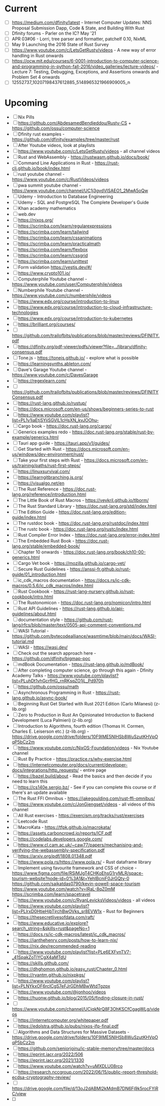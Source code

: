 # Current

- [ ] https://medium.com/dfinity/latest - Internet Computer Updates: NNS Proposal Submission Dapp, Code & State, and Building With Rust
- [ ] Dfinity forums - Parler on the IC? May '21
- [ ] APR 03#06 - Lorri, tree parser and formatter, patchelf 0.10, NixML
- [ ] May 9 Launching the 2016 State of Rust Survey
- [ ] https://www.youtube.com/c/LetsGetRusty/videos - A new way of error handling in Rust onwards
- [ ] https://ocw.mit.edu/courses/6-0001-introduction-to-computer-science-and-programming-in-python-fall-2016/video_galleries/lecture-videos/ - Lecture 7: Testing, Debugging, Exceptions, and Assertions onwards and Problem Set 4 onwards
- [ ] 12552737_10207198437612885_5148965321966909005_n

# Upcoming

- [ ] Nix Pills
- [ ] https://github.com/AbdesamedBendjeddou/Rusty-CS + https://github.com/ossu/computer-science
- [ ] Dfinity rust examples - https://github.com/dfinity/examples/tree/master/rust
- [ ] After Youtube videos, look at playlists
- [ ] https://www.youtube.com/c/LetsGetRusty/videos - all channel videos
- [ ] Rust and WebAssembly - https://rustwasm.github.io/docs/book/
- [ ] Command Line Applications in Rust - https://rust-cli.github.io/book/index.html
- [ ] rust youtube channel - https://www.youtube.com/c/RustVideos/videos
- [ ] pwa summit youtube channel - https://www.youtube.com/channel/UC1j3gvdVISAEO1_2MwA5oQw
- [ ] Udemy - Introduction to Database Engineering
- [ ] Udemy - SQL and PostgreSQL The Complete Developer's Guide
- [ ] Khan academy mathematics
- [ ] web.dev
- [ ] https://nixos.org/
- [ ] https://scrimba.com/learn/regularexpressions
- [ ] https://scrimba.com/learn/tailwind
- [ ] https://scrimba.com/learn/cssanimations
- [ ] https://scrimba.com/learn/practicalmath
- [ ] https://scrimba.com/learn/flexbox
- [ ] https://scrimba.com/learn/cssgrid
- [ ] https://scrimba.com/learn/unittest
- [ ] Form validation https://vestjs.dev/#/
- [ ] https://www.crypto101.io/
- [ ] Computerphile Youtube channel - https://www.youtube.com/user/Computerphile/videos
- [ ] Numberphile Youtube channel - https://www.youtube.com/c/numberphile/videos
- [ ] https://www.edx.org/course/introduction-to-linux
- [ ] https://www.edx.org/course/introduction-to-cloud-infrastructure-technologies
- [ ] https://www.edx.org/course/introduction-to-kubernetes
- [ ] https://brilliant.org/courses/
- [ ] https://github.com/trailofbits/publications/blob/master/reviews/DFINITY.pdf
- [ ] https://dfinity.org/pdf-viewer/pdfs/viewer?file=../library/dfinity-consensus.pdf
- [ ] Tone.js - https://tonejs.github.io/ - explore what is possible
- [ ] https://learningsynths.ableton.com/
- [ ] Dave's Garage Youtube channel - https://www.youtube.com/c/DavesGarage
- [ ] https://regexlearn.com/
- [ ] https://github.com/trailofbits/publications/blob/master/reviews/DFINITYConsensus.pdf
- [ ] https://rust-lang.github.io/rustup/
- [ ] https://docs.microsoft.com/en-us/shows/beginners-series-to-rust
- [ ] https://www.youtube.com/playlist?list=PL1y1iaEtjSYiiSGVlL1cHsXN_kvJOOhu-
- [ ] Cargo book - https://doc.rust-lang.org/cargo/
- [ ] Generics examples redo - https://doc.rust-lang.org/stable/rust-by-example/generics.html
- [ ] Tauri app guide - https://tauri.app/v1/guides/
- [ ] Get Started with Rust - https://docs.microsoft.com/en-us/windows/dev-environment/rust/
- [ ] Take your first steps with Rust - https://docs.microsoft.com/en-us/training/paths/rust-first-steps/
- [ ] https://linuxsurvival.com/
- [ ] https://learngitbranching.js.org/
- [ ] https://visualgo.net/en
- [ ] The Rust Reference - https://doc.rust-lang.org/reference/introduction.html
- [ ] The Little Book of Rust Macros - https://veykril.github.io/tlborm/
- [ ] The Rust Standard Library - https://doc.rust-lang.org/std/index.html
- [ ] The Edition Guide - https://doc.rust-lang.org/edition-guide/index.html
- [ ] The rustdoc book - https://doc.rust-lang.org/rustdoc/index.html
- [ ] The rustc book - https://doc.rust-lang.org/rustc/index.html
- [ ] Rust Compiler Error Index - https://doc.rust-lang.org/error-index.html
- [ ] The Embedded Rust Book - https://doc.rust-lang.org/stable/embedded-book/
- [ ] Chapter 10 onwards - https://doc.rust-lang.org/book/ch10-00-generics.html
- [ ] Cargo Vet book - https://mozilla.github.io/cargo-vet/
- [ ] Secure Rust Guidelines - https://anssi-fr.github.io/rust-guide/01_introduction.html
- [ ] ic_cdk_macros documentation - https://docs.rs/ic-cdk-macros/0.5.6/ic_cdk_macros/index.html
- [ ] Rust Cookbook - https://rust-lang-nursery.github.io/rust-cookbook/intro.html
- [ ] The Rustonomicon - https://doc.rust-lang.org/nomicon/intro.html
- [ ] Rust API Guidelines - https://rust-lang.github.io/api-guidelines/about.html
- [ ] documentation style - https://github.com/rust-lang/rfcs/blob/master/text/0505-api-comment-conventions.md
- [ ] WASI Tutorial - https://github.com/bytecodealliance/wasmtime/blob/main/docs/WASI-tutorial.md
- [ ] WASI - https://wasi.dev/
- [ ] Check out the search approach here - https://github.com/dfinity/bigmap-poc
- [ ] mdBook Documentation - https://rust-lang.github.io/mdBook/
- [ ] After completing computer science, go through this again - Dfinity Academy Talks - https://www.youtube.com/playlist?list=PLuhDt1vhGcrfHG_rnRKsqZO1jL_Pd970h
- [ ] https://github.com/ossu/math
- [ ] Asynchronous Programming in Rust - https://rust-lang.github.io/async-book/
- [ ] Beginning Rust Get Started with Rust 2021 Edition (Carlo Milanesi) (z-lib.org)
- [ ] Zero to Production in Rust An Opinionated Introduction to Backend Development (Luca Palmieri) (z-lib.org)
- [ ] Introduction to Algorithms, fourth edition (Thomas H. Cormen, Charles E. Leiserson etc.) (z-lib.org) - https://drive.google.com/drive/folders/10F9IME5NlHSb8WuSzutKHVpOqP5bCz2m
- [ ] https://www.youtube.com/c/NixOS-Foundation/videos - Nix Youtube channel
- [ ] Rust By Practice - https://practice.rs/why-exercise.html
- [ ] https://internetcomputer.org/docs/current/developer-docs/integrations/http_requests/ - entire page
- [ ] https://bazel.build/about - Read the basics and then decide if you need to learn this
- [ ] https://cs140e.sergio.bz/ - See if you can complete this course or if there's an update available
- [ ] The Rust FFI Omnibus - https://jakegoulding.com/rust-ffi-omnibus/
- [ ] https://www.youtube.com/c/JonGjengset/videos - all videos of this channel
- [ ] All Rust exercises - https://exercism.org/tracks/rust/exercises
- [ ] Leetcode Rust
- [ ] MacroKata - https://tfpk.github.io/macrokata/
- [ ] https://assets.carboncrowd.io/reports/ICF.pdf
- [ ] https://codelabs.developers.google.com/
- [ ] https://www.cl.cam.ac.uk/~caw77/papers/mechanising-and-verifying-the-webassembly-specification.pdf
- [ ] https://arxiv.org/pdf/1808.01348.pdf
- [ ] https://www.pola.rs/https://www.pola.rs/ - Rust dataframe library
- [ ] Implement using favourite framework and CSS of choice - https://www.figma.com/file/RSiMJgT4CHKoEhsG1ryMLR/space-tourism-website?node-id=0%3A1&t=YehIBcniF0JrGQty-0
      https://github.com/saikatdas0790/kevin-powell-space-tourism
      https://www.youtube.com/watch?v=lRaL-8qZ0mM
      https://scrimba.com/learn/spacetravel
- [ ] https://www.youtube.com/c/RyanLevicksVideos/videos - all videos
- [ ] https://www.youtube.com/playlist?list=PLlrxD0HtieHjbTjrchBwOVks_sr8EVW1x - Rust for Beginners
- [ ] https://thesecretlivesofdata.com/raft/
- [ ] https://www.educative.io/explore?search_string=&skills=rust&pageNo=1
- [ ] https://docs.rs/ic-cdk-macros/latest/ic_cdk_macros/
- [ ] https://ianthehenry.com/posts/how-to-learn-nix/
- [ ] https://nix.dev/recommended-reading
- [ ] https://www.youtube.com/playlist?list=PLe6EXFvnTV7-_41SpakZoTIYCgX4aMTdU
- [ ] https://skills.github.com/
- [ ] https://dhghomon.github.io/easy_rust/Chapter_0.html
- [ ] https://ryantm.github.io/nixpkgs/
- [ ] https://www.youtube.com/playlist?list=PLNYkxOF6rcICgS7eFJrGDhMBwWtdTgzpx
- [ ] https://www.youtube.com/@jonhoo/videos
- [ ] https://huonw.github.io/blog/2015/05/finding-closure-in-rust/
- [ ] https://www.youtube.com/channel/UCjqkNrQ8F3OhKSCfCgagWLg/videos
- [ ] https://internetcomputer.org/whitepaper.pdf
- [ ] https://edolstra.github.io/pubs/nixos-jfp-final.pdf
- [ ] Algorithms and Data Structures for Massive Datasets - https://drive.google.com/drive/folders/10F9IME5NlHSb8WuSzutKHVpOqP5bCz2m
- [ ] https://github.com/seniorjoinu/ic-stable-memory/tree/master/docs
- [ ] https://eprint.iacr.org/2022/506
- [ ] https://eprint.iacr.org/2021/1330
- [ ] https://www.youtube.com/watch?v=uMXDLU08rco
- [ ] https://research.nccgroup.com/2022/06/15/public-report-threshold-ecdsa-cryptography-review/
- [ ] https://drive.google.com/file/d/13oJ2dABMI2kMdmB7DN6Fj9k5rocFYiRC/view
- [ ]
